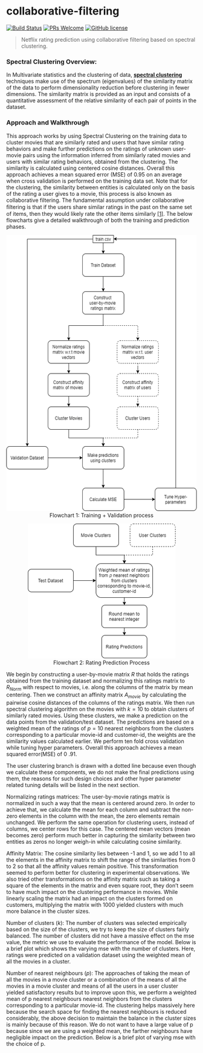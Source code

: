 # collaborative-filtering
 [![Build Status](https://img.shields.io/travis/npm/npm/latest.svg?style=flat-square)]() [![PRs Welcome](https://img.shields.io/badge/PRs-welcome-brightgreen.svg?style=flat-square)](http://makeapullrequest.com) [![GitHub license](https://img.shields.io/badge/license-MIT-blue.svg?style=flat-square)]()
> 
> Netflix rating prediction using collaborative filtering based on spectral clustering.
### Spectral Clustering Overview:
In Multivariate statistics and the clustering of data, [**spectral clustering**]([https://en.wikipedia.org/wiki/Spectral_clustering](https://en.wikipedia.org/wiki/Spectral_clustering)) techniques make use of the spectrum (eigenvalues) of the similarity matrix of the data to perform dimensionality reduction before clustering in fewer dimensions. The similarity matrix is provided as an input and consists of a quantitative assessment of the relative similarity of each pair of points in the dataset. 

### Approach and Walkthrough
This approach works by using Spectral Clustering on the training data to cluster movies that are similarly                 rated and users that have similar rating behaviors and make further predictions on the ratings of                unknown user-movie pairs using the information inferred from similarly rated movies and users with              similar rating behaviors, obtained from the clustering. The similarity is calculated using centered cosine              distances. Overall this approach achieves a mean squared error (MSE) of 0.95 on an average when cross                 validation is performed on the training data set. Note that for the clustering, the similarity between                entities is calculated only on the basis of the rating a user gives to a movie, this process is also known as collaborative filtering. The fundamental assumption under collaborative ﬁltering is that if the users share similar ratings in the past on the same set of items, then they would likely rate the other items similarly​ [[1]](https://ieeexplore.ieee.org/document/8400447)​. 
The below flowcharts give a detailed walkthrough of both the training and prediction phases.  

<p align="center">
  <img width="551" height="730" src="images/clustering-Page-1.png"> </br>
 Flowchart 1: Training + Validation process
</p>

<p align="center">
  <img width="391" height="356" src="images/clustering-Copy of Page-1.png"> </br>
 Flowchart 2: Rating Prediction Process 
</p>

We begin by constructing a user-by-movie matrix $R$ that holds the ratings obtained from the training dataset and normalizing this ratings matrix to $R_{Norm}$ with respect to movies, i.e. along the columns of the matrix by mean centering. Then we construct an affinity matrix $A_{movie}$ by calculating the pairwise cosine distances of the columns of the ratings matrix. We then run spectral clustering algorithm on the movies with $k = 10$ to obtain clusters of similarly rated movies. Using these clusters, we make a prediction on the data points from the validation/test dataset. The predictions are based on a weighted mean of the ratings of $p=10$ nearest neighbors from the clusters corresponding to a particular movie-id and customer-id, the weights are the similarity values calculated earlier. We perform ten fold cross validation while tuning hyper parameters. Overall this approach achieves a mean squared error(MSE) of 0 .91.
 
The user clustering branch is drawn with a dotted line because even though we calculate these                components, we do not make the final predictions using them, the reasons for such design choices and                 other hyper parameter related tuning details will be listed in the next section. 
 
Normalizing ratings matrices: The user-by-movie ratings matrix is normalized in such a way that the mean is centered around zero. In order to achieve that, we calculate the mean for each column and subtract the non-zero elements in the column with the mean, the zero elements remain unchanged. We perform the same operation for clustering users, instead of columns, we center rows for this case. The centered mean vectors (mean becomes zero) perform much better in capturing the similarity between two entities as zeros no longer weigh-in while calculating cosine similarity. 
 
Affinity Matrix: The cosine similarity lies between -1 and 1, so we add 1 to all the elements in the affinity matrix to shift the range of the similarities from 0 to 2 so that all the affinity values remain positive. This 
transformation seemed to perform better for clustering in experimental observations. We also tried other transformations on the affinity matrix such as taking a square of the elements in the matrix and even square root, they don’t seem to have much impact on the clustering performance in movies. While linearly scaling the matrix had an impact on the clusters formed on customers, multiplying the matrix with 1000 yielded clusters with much more balance in the cluster sizes. 
 
Number of clusters ($k$): The number of clusters was selected empirically based on the size of the clusters,                  we try to keep the size of clusters fairly balanced. The number of clusters did not have a massive effect                    on the mse value, the metric we use to evaluate the performance of the model. Below is a brief plot                    which shows the varying mse with the number of clusters. Here, ratings were predicted on a validation                 dataset using the weighted mean of all the movies in a cluster. 
 
Number of nearest neighbours ($p$): The approaches of taking the mean of all the movies in a movie                  cluster or a combination of the means of all the movies in a movie cluster and means of all the users in a                       user cluster yielded satisfactory results but to improve upon this, we perform a weighted mean of p                 nearest neighbours nearest neighbors from the clusters corresponding to a particular movie-id. The             clustering helps massively here because the search space for finding the nearest neighbours is reduced               considerably, the above decision to maintain the balance in the cluster sizes is mainly because of this reason. We do not want to have a large value of p because since we are using a weighted mean, the farther neighbours have negligible impact on the prediction. Below is a brief plot of varying mse with the choice of p. 
 
 
